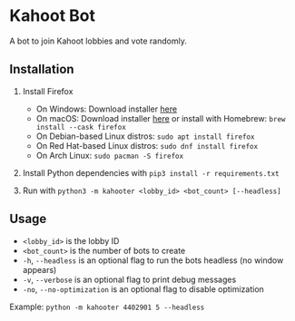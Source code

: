 # Kahoot Bot
A bot to join Kahoot lobbies and vote randomly.

## Installation
1. Install Firefox
    * On Windows: Download installer [here](https://www.mozilla.org/da/firefox/new/)
    * On macOS: Download installer [here](https://www.mozilla.org/da/firefox/new/) or install with Homebrew: `brew install --cask firefox`
    * On Debian-based Linux distros: `sudo apt install firefox`
    * On Red Hat-based Linux distros: `sudo dnf install firefox`
    * On Arch Linux: `sudo pacman -S firefox`

2. Install Python dependencies with `pip3 install -r requirements.txt`
3. Run with `python3 -m kahooter <lobby_id> <bot_count> [--headless]`

## Usage
- `<lobby_id>` is the lobby ID
- `<bot_count>` is the number of bots to create
- `-h`, `--headless` is an optional flag to run the bots headless (no window appears)
- `-v`, `--verbose` is an optional flag to print debug messages
- `-no`, `--no-optimization` is an optional flag to disable optimization

Example: `python -m kahooter 4402901 5 --headless`

